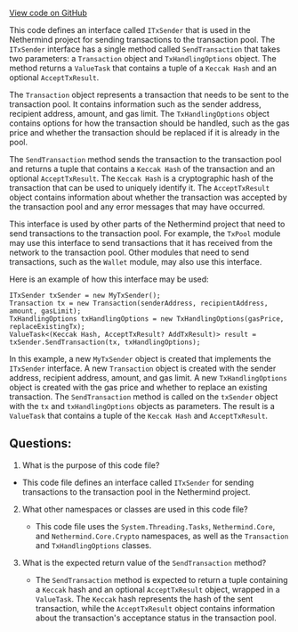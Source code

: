 [View code on GitHub](https://github.com/NethermindEth/nethermind/src/Nethermind/Nethermind.TxPool/ITxSender.cs)

This code defines an interface called `ITxSender` that is used in the Nethermind project for sending transactions to the transaction pool. The `ITxSender` interface has a single method called `SendTransaction` that takes two parameters: a `Transaction` object and `TxHandlingOptions` object. The method returns a `ValueTask` that contains a tuple of a `Keccak Hash` and an optional `AcceptTxResult`.

The `Transaction` object represents a transaction that needs to be sent to the transaction pool. It contains information such as the sender address, recipient address, amount, and gas limit. The `TxHandlingOptions` object contains options for how the transaction should be handled, such as the gas price and whether the transaction should be replaced if it is already in the pool.

The `SendTransaction` method sends the transaction to the transaction pool and returns a tuple that contains a `Keccak Hash` of the transaction and an optional `AcceptTxResult`. The `Keccak Hash` is a cryptographic hash of the transaction that can be used to uniquely identify it. The `AcceptTxResult` object contains information about whether the transaction was accepted by the transaction pool and any error messages that may have occurred.

This interface is used by other parts of the Nethermind project that need to send transactions to the transaction pool. For example, the `TxPool` module may use this interface to send transactions that it has received from the network to the transaction pool. Other modules that need to send transactions, such as the `Wallet` module, may also use this interface.

Here is an example of how this interface may be used:

```
ITxSender txSender = new MyTxSender();
Transaction tx = new Transaction(senderAddress, recipientAddress, amount, gasLimit);
TxHandlingOptions txHandlingOptions = new TxHandlingOptions(gasPrice, replaceExistingTx);
ValueTask<(Keccak Hash, AcceptTxResult? AddTxResult)> result = txSender.SendTransaction(tx, txHandlingOptions);
```

In this example, a new `MyTxSender` object is created that implements the `ITxSender` interface. A new `Transaction` object is created with the sender address, recipient address, amount, and gas limit. A new `TxHandlingOptions` object is created with the gas price and whether to replace an existing transaction. The `SendTransaction` method is called on the `txSender` object with the `tx` and `txHandlingOptions` objects as parameters. The result is a `ValueTask` that contains a tuple of the `Keccak Hash` and `AcceptTxResult`.
## Questions: 
 1. What is the purpose of this code file?
   - This code file defines an interface called `ITxSender` for sending transactions to the transaction pool in the Nethermind project.

2. What other namespaces or classes are used in this code file?
   - This code file uses the `System.Threading.Tasks`, `Nethermind.Core`, and `Nethermind.Core.Crypto` namespaces, as well as the `Transaction` and `TxHandlingOptions` classes.

3. What is the expected return value of the `SendTransaction` method?
   - The `SendTransaction` method is expected to return a tuple containing a `Keccak` hash and an optional `AcceptTxResult` object, wrapped in a `ValueTask`. The `Keccak` hash represents the hash of the sent transaction, while the `AcceptTxResult` object contains information about the transaction's acceptance status in the transaction pool.